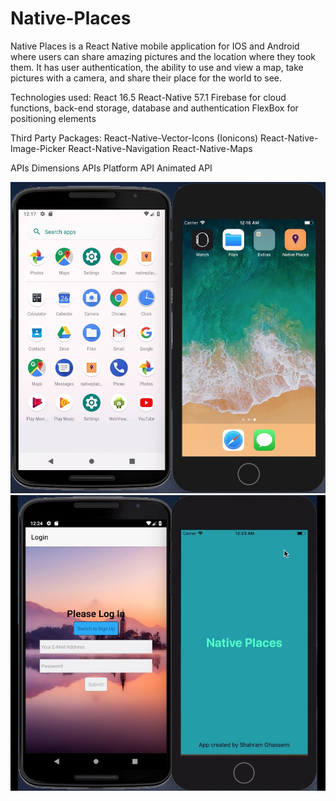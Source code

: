# Native-Places
Native Places is a React Native mobile application for IOS and Android where users can share amazing pictures and the location where they took them. It has user authentication, the ability to use and view a map, take pictures with a camera, and share their place for the world to see.

Technologies used:
React 16.5
React-Native 57.1
Firebase for cloud functions, back-end storage, database and authentication
FlexBox for positioning elements

Third Party Packages:
React-Native-Vector-Icons (Ionicons)
React-Native-Image-Picker
React-Native-Navigation
React-Native-Maps

APIs
Dimensions APIs
Platform API
Animated API

<img src="screenshots/screen1.jpg"/>
<br>
<img src="screenshots/screen2.jpg"/>
<br><br>
